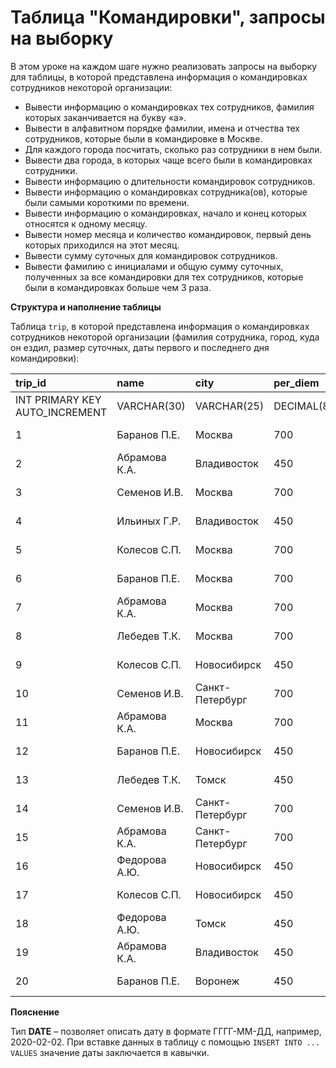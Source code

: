 # Таблица "Командировки", запросы на выборку

В этом уроке на каждом шаге нужно реализовать запросы на выборку для таблицы, в которой представлена информация о командировках сотрудников некоторой организации:
- Вывести информацию о командировках тех сотрудников, фамилия которых заканчивается на букву «а».
- Вывести в алфавитном порядке фамилии, имена и отчества тех сотрудников, которые были в командировке в Москве.
- Для каждого города посчитать, сколько раз сотрудники в нем были.
- Вывести два города, в которых чаще всего были в командировках сотрудники.
- Вывести информацию о длительности командировок сотрудников.
- Вывести информацию о командировках сотрудника(ов), которые были самыми короткими по времени.
- Вывести информацию о командировках, начало и конец которых относятся к одному месяцу.
- Вывести номер месяца и количество командировок, первый день которых приходился на этот месяц.
- Вывести сумму суточных  для командировок сотрудников.
- Вывести фамилию с инициалами и общую сумму суточных, полученных за все командировки для тех сотрудников, которые были в командировках больше чем 3 раза.

**Структура и наполнение таблицы**

Таблица `trip`, в которой представлена информация о командировках сотрудников некоторой организации (фамилия сотрудника, город, куда он ездил, размер суточных, даты первого и последнего дня командировки):

| **trip_id**                    | **name**        | **city**        | **per_diem**   | **date_first**  | **date_last**     |
|:-------------------------------|:----------------|:----------------|:---------------|:----------------|:------------------|
| INT PRIMARY KEY AUTO_INCREMENT | VARCHAR(30)     | VARCHAR(25)     | DECIMAL(8,2)   | DATЕ            | DATЕ              |
| 1                              | Баранов П.Е.    | Москва          | 700            | 2020-01-12      | 2020-01-17        |
| 2                              | Абрамова К.А.   | Владивосток     | 450            | 2020-01-14      | 2020-01-27        |
| 3                              | Семенов И.В.    | Москва          | 700            | 2020-01-23      | 2020-01-31        |
| 4                              | Ильиных Г.Р.    | Владивосток     | 450            | 2020-01-12      | 2020-02-02        |
| 5                              | Колесов С.П.    | Москва          | 700            | 2020-02-01      | 2020-02-06        |
| 6                              | Баранов П.Е.    | Москва          | 700            | 2020-02-14      | 2020-02-22        |
| 7                              | Абрамова К.А.   | Москва          | 700            | 2020-02-23      | 2020-03-01        |
| 8                              | Лебедев Т.К.    | Москва          | 700            | 2020-03-03      | 2020-03-06        |
| 9                              | Колесов С.П.    | Новосибирск     | 450            | 2020-02-27      | 2020-03-12        |
| 10                             | Семенов И.В.    | Санкт-Петербург | 700            | 2020-03-29      | 2020-04-05        |
| 11                             | Абрамова К.А.   | Москва          | 700            | 2020-04-06      | 2020-04-14        |
| 12                             | Баранов П.Е.    | Новосибирск     | 450            | 2020-04-18      | 2020-05-04        |
| 13                             | Лебедев Т.К.    | Томск           | 450            | 2020-05-20      | 2020-05-31        |
| 14                             | Семенов И.В.    | Санкт-Петербург | 700            | 2020-06-01      | 2020-06-03        |
| 15                             | Абрамова К.А.   | Санкт-Петербург | 700            | 2020-05-28      | 2020-06-04        |
| 16                             | Федорова А.Ю.   | Новосибирск     | 450            | 2020-05-25      | 2020-06-04        |
| 17                             | Колесов С.П.    | Новосибирск     | 450            | 2020-06-03      | 2020-06-12        |
| 18                             | Федорова А.Ю.   | Томск           | 450            | 2020-06-20      | 2020-06-26        |
| 19                             | Абрамова К.А.   | Владивосток     | 450            | 2020-07-02      | 2020-07-13        |
| 20                             | Баранов П.Е.    | Воронеж         | 450            | 2020-07-19      | 2020-07-25        |

**Пояснение**

Тип **DATE** – позволяет описать дату в формате ГГГГ-ММ-ДД, например, 2020-02-02. При вставке данных в таблицу с помощью `INSERT INTO ... VALUES` значение даты заключается в кавычки.
